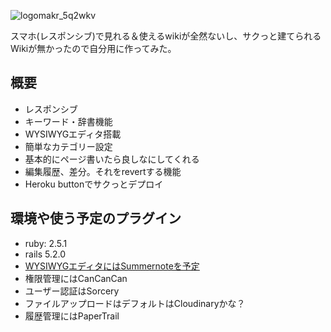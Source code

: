![logomakr_5q2wkv](https://user-images.githubusercontent.com/6788936/42360769-c81a43b2-8125-11e8-99da-b0d2d15ea2d2.png)

スマホ(レスポンシブ)で見れる＆使えるwikiが全然ないし、サクっと建てられるWikiが無かったので自分用に作ってみた。

## 概要

  - レスポンシブ
  - キーワード・辞書機能
  - WYSIWYGエディタ搭載
  - 簡単なカテゴリー設定
  - 基本的にページ書いたら良しなにしてくれる
  - 編集履歴、差分。それをrevertする機能
  - Heroku buttonでサクっとデプロイ

## 環境や使う予定のプラグイン

  - ruby: 2.5.1
  - rails 5.2.0
  - [WYSIWYGエディタにはSummernoteを予定](https://summernote.org/)
  - 権限管理にはCanCanCan
  - ユーザー認証はSorcery
  - ファイルアップロードはデフォルトはCloudinaryかな？
  - 履歴管理にはPaperTrail
